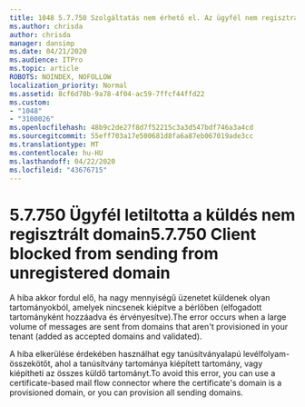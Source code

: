 ```yaml
---
title: 1048 5.7.750 Szolgáltatás nem érhető el. Az ügyfél nem regisztrált tartományokból nem küldhető el
ms.author: chrisda
author: chrisda
manager: dansimp
ms.date: 04/21/2020
ms.audience: ITPro
ms.topic: article
ROBOTS: NOINDEX, NOFOLLOW
localization_priority: Normal
ms.assetid: 8cf6d70b-9a78-4f04-ac59-7ffcf44ffd22
ms.custom:
- "1048"
- "3100026"
ms.openlocfilehash: 48b9c2de27f8d7f52215c3a3d547bdf746a3a4cd
ms.sourcegitcommit: 55eff703a17e500681d8fa6a87eb067019ade3cc
ms.translationtype: MT
ms.contentlocale: hu-HU
ms.lasthandoff: 04/22/2020
ms.locfileid: "43676715"
---
```

# <a name="57750-client-blocked-from-sending-from-unregistered-domain"></a><span data-ttu-id="dfa57-103">5.7.750 Ügyfél letiltotta a küldés nem regisztrált domain</span><span class="sxs-lookup"><span data-stu-id="dfa57-103">5.7.750 Client blocked from sending from unregistered domain</span></span>

<span data-ttu-id="dfa57-104">A hiba akkor fordul elő, ha nagy mennyiségű üzenetet küldenek olyan tartományokból, amelyek nincsenek kiépítve a bérlőben (elfogadott tartományként hozzáadva és érvényesítve).</span><span class="sxs-lookup"><span data-stu-id="dfa57-104">The error occurs when a large volume of messages are sent from domains that aren't provisioned in your tenant (added as accepted domains and validated).</span></span>

<span data-ttu-id="dfa57-105">A hiba elkerülése érdekében használhat egy tanúsítványalapú levélfolyam-összekötőt, ahol a tanúsítvány tartománya kiépített tartomány, vagy kiépítheti az összes küldő tartományt.</span><span class="sxs-lookup"><span data-stu-id="dfa57-105">To avoid this error, you can use a certificate-based mail flow connector where the certificate's domain is a provisioned domain, or you can provision all sending domains.</span></span>
